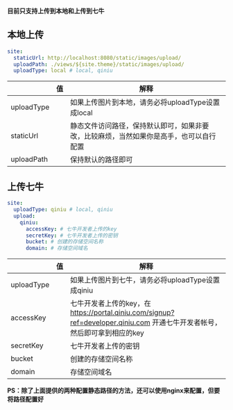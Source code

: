 **目前只支持上传到本地和上传到七牛**

## 本地上传

```yaml
site:
  staticUrl: http://localhost:8080/static/images/upload/
  uploadPath: ./views/${site.theme}/static/images/upload/
  uploadType: local # local, qiniu
```

|  | 值 | 解释 |
| --- | --- | --- | 
| uploadType |  | 如果上传图片到本地，请务必将uploadType设置成local | 
| staticUrl |  | 静态文件访问路径，保持默认即可，如果非要改，比较麻烦，当然如果你是高手，也可以自行配置 | 
| uploadPath |  | 保持默认的路径即可 | 

## 上传七牛

```yaml
site:
  uploadType: qiniu # local, qiniu
  upload:
    qiniu:
      accessKey: # 七牛开发者上传的key
      secretKey: # 七牛开发者上传的密钥
      bucket: # 创建的存储空间名称
      domain: # 存储空间域名
```

|  | 值 | 解释 |
| --- | --- | --- | 
| uploadType |  | 如果上传图片到七牛，请务必将uploadType设置成qiniu | 
| accessKey |  | 七牛开发者上传的key，在 https://portal.qiniu.com/signup?ref=developer.qiniu.com 开通七牛开发者帐号，然后即可拿到相应的key | 
| secretKey |  | 七牛开发者上传的密钥 | 
| bucket |  | 创建的存储空间名称 | 
| domain |  | 存储空间域名 | 

**PS：除了上面提供的两种配置静态路径的方法，还可以使用nginx来配置，但要将路径配置好**
